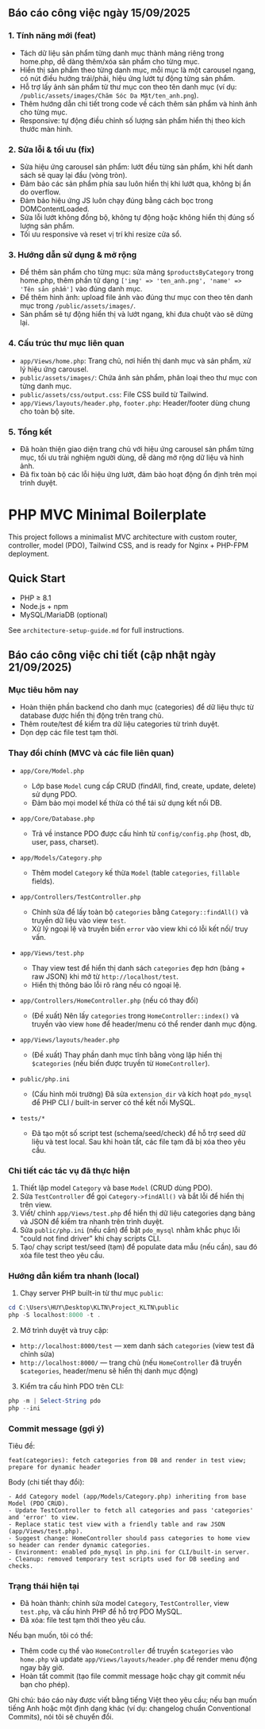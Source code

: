 ## Báo cáo công việc ngày 15/09/2025

### 1. Tính năng mới (feat)
- Tách dữ liệu sản phẩm từng danh mục thành mảng riêng trong home.php, dễ dàng thêm/xóa sản phẩm cho từng mục.
- Hiển thị sản phẩm theo từng danh mục, mỗi mục là một carousel ngang, có nút điều hướng trái/phải, hiệu ứng lướt tự động từng sản phẩm.
- Hỗ trợ lấy ảnh sản phẩm từ thư mục con theo tên danh mục (ví dụ: `/public/assets/images/Chăm Sóc Da Mặt/ten_anh.png`).
- Thêm hướng dẫn chi tiết trong code về cách thêm sản phẩm và hình ảnh cho từng mục.
- Responsive: tự động điều chỉnh số lượng sản phẩm hiển thị theo kích thước màn hình.

### 2. Sửa lỗi & tối ưu (fix)
- Sửa hiệu ứng carousel sản phẩm: lướt đều từng sản phẩm, khi hết danh sách sẽ quay lại đầu (vòng tròn).
- Đảm bảo các sản phẩm phía sau luôn hiển thị khi lướt qua, không bị ẩn do overflow.
- Đảm bảo hiệu ứng JS luôn chạy đúng bằng cách bọc trong DOMContentLoaded.
- Sửa lỗi lướt không đồng bộ, không tự động hoặc không hiển thị đúng số lượng sản phẩm.
- Tối ưu responsive và reset vị trí khi resize cửa sổ.

### 3. Hướng dẫn sử dụng & mở rộng
- Để thêm sản phẩm cho từng mục: sửa mảng `$productsByCategory` trong home.php, thêm phần tử dạng `['img' => 'ten_anh.png', 'name' => 'Tên sản phẩm']` vào đúng danh mục.
- Để thêm hình ảnh: upload file ảnh vào đúng thư mục con theo tên danh mục trong `/public/assets/images/`.
- Sản phẩm sẽ tự động hiển thị và lướt ngang, khi đưa chuột vào sẽ dừng lại.

### 4. Cấu trúc thư mục liên quan
- `app/Views/home.php`: Trang chủ, nơi hiển thị danh mục và sản phẩm, xử lý hiệu ứng carousel.
- `public/assets/images/`: Chứa ảnh sản phẩm, phân loại theo thư mục con từng danh mục.
- `public/assets/css/output.css`: File CSS build từ Tailwind.
- `app/Views/layouts/header.php`, `footer.php`: Header/footer dùng chung cho toàn bộ site.

### 5. Tổng kết
- Đã hoàn thiện giao diện trang chủ với hiệu ứng carousel sản phẩm từng mục, tối ưu trải nghiệm người dùng, dễ dàng mở rộng dữ liệu và hình ảnh.
- Đã fix toàn bộ các lỗi hiệu ứng lướt, đảm bảo hoạt động ổn định trên mọi trình duyệt.
# PHP MVC Minimal Boilerplate

This project follows a minimalist MVC architecture with custom router, controller, model (PDO), Tailwind CSS, and is ready for Nginx + PHP-FPM deployment.

## Quick Start

- PHP ≥ 8.1
- Node.js + npm
- MySQL/MariaDB (optional)

See `architecture-setup-guide.md` for full instructions.

## Báo cáo công việc chi tiết (cập nhật ngày 21/09/2025)

### Mục tiêu hôm nay
- Hoàn thiện phần backend cho danh mục (categories) để dữ liệu thực từ database được hiển thị động trên trang chủ.
- Thêm route/test để kiểm tra dữ liệu categories từ trình duyệt.
- Dọn dẹp các file test tạm thời.

### Thay đổi chính (MVC và các file liên quan)

- `app/Core/Model.php`
	- Lớp base `Model` cung cấp CRUD (findAll, find, create, update, delete) sử dụng PDO.
	- Đảm bảo mọi model kế thừa có thể tái sử dụng kết nối DB.

- `app/Core/Database.php`
	- Trả về instance PDO được cấu hình từ `config/config.php` (host, db, user, pass, charset).

- `app/Models/Category.php`
	- Thêm model `Category` kế thừa `Model` (table `categories`, `fillable` fields).

- `app/Controllers/TestController.php`
	- Chỉnh sửa để lấy toàn bộ `categories` bằng `Category::findAll()` và truyền dữ liệu vào view `test`.
	- Xử lý ngoại lệ và truyền biến `error` vào view khi có lỗi kết nối/ truy vấn.

- `app/Views/test.php`
	- Thay view test để hiển thị danh sách `categories` đẹp hơn (bảng + raw JSON) khi mở từ `http://localhost/test`.
	- Hiển thị thông báo lỗi rõ ràng nếu có ngoại lệ.

- `app/Controllers/HomeController.php` (nếu có thay đổi)
	- (Đề xuất) Nên lấy `categories` trong `HomeController::index()` và truyền vào view `home` để header/menu có thể render danh mục động.

- `app/Views/layouts/header.php`
	- (Đề xuất) Thay phần danh mục tĩnh bằng vòng lặp hiển thị `$categories` (nếu biến được truyền từ `HomeController`).

- `public/php.ini`
	- (Cấu hình môi trường) Đã sửa `extension_dir` và kích hoạt `pdo_mysql` để PHP CLI / built-in server có thể kết nối MySQL.

- `tests/*`
	- Đã tạo một số script test (schema/seed/check) để hỗ trợ seed dữ liệu và test local. Sau khi hoàn tất, các file tạm đã bị xóa theo yêu cầu.

### Chi tiết các tác vụ đã thực hiện

1. Thiết lập model `Category` và base `Model` (CRUD dùng PDO).
2. Sửa `TestController` để gọi `Category->findAll()` và bắt lỗi để hiển thị trên view.
3. Viết/ chỉnh `app/Views/test.php` để hiển thị dữ liệu categories dạng bảng và JSON để kiểm tra nhanh trên trình duyệt.
4. Sửa `public/php.ini` (nếu cần) để bật `pdo_mysql` nhằm khắc phục lỗi "could not find driver" khi chạy scripts CLI.
5. Tạo/ chạy script test/seed (tạm) để populate data mẫu (nếu cần), sau đó xóa file test theo yêu cầu.

### Hướng dẫn kiểm tra nhanh (local)
1. Chạy server PHP built-in từ thư mục `public`:

```powershell
cd C:\Users\HUY\Desktop\KLTN\Project_KLTN\public
php -S localhost:8000 -t .
```

2. Mở trình duyệt và truy cập:
- `http://localhost:8000/test` — xem danh sách `categories` (view test đã chỉnh sửa)
- `http://localhost:8000/` — trang chủ (nếu `HomeController` đã truyền `$categories`, header/menu sẽ hiển thị danh mục động)

3. Kiểm tra cấu hình PDO trên CLI:

```powershell
php -m | Select-String pdo
php --ini
```

### Commit message (gợi ý)

Tiêu đề:
```
feat(categories): fetch categories from DB and render in test view; prepare for dynamic header
```

Body (chi tiết thay đổi):
```
- Add Category model (app/Models/Category.php) inheriting from base Model (PDO CRUD).
- Update TestController to fetch all categories and pass 'categories' and 'error' to view.
- Replace static test view with a friendly table and raw JSON (app/Views/test.php).
- Suggest change: HomeController should pass categories to home view so header can render dynamic categories.
- Environment: enabled pdo_mysql in php.ini for CLI/built-in server.
- Cleanup: removed temporary test scripts used for DB seeding and checks.
```

### Trạng thái hiện tại
- Đã hoàn thành: chỉnh sửa model `Category`, `TestController`, view `test.php`, và cấu hình PHP để hỗ trợ PDO MySQL.
- Đã xóa: file test tạm thời theo yêu cầu.

Nếu bạn muốn, tôi có thể:
- Thêm code cụ thể vào `HomeController` để truyền `$categories` vào `home.php` và update `app/Views/layouts/header.php` để render menu động ngay bây giờ.
- Hoàn tất commit (tạo file commit message hoặc chạy git commit nếu bạn cho phép).

Ghi chú: báo cáo này được viết bằng tiếng Việt theo yêu cầu; nếu bạn muốn tiếng Anh hoặc một định dạng khác (ví dụ: changelog chuẩn Conventional Commits), nói tôi sẽ chuyển đổi.

